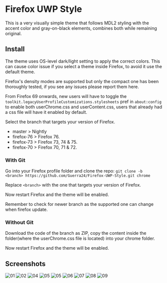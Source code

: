 # Firefox UWP Style

This is a very visually simple theme that follows MDL2 styling with the accent color and gray-on-black elements, combines both while remaining original.

## Install

The theme uses OS-level dark/light setting to apply the correct colors. This can cause color issue if you select a theme inside Firefox, to avoid it use the default theme.

Firefox's density modes are supported but only the compact one has been thoroughly tested, if you see any issues please report them here.

From Firefox 69 onwards, new users will have to toggle the `toolkit.legacyUserProfileCustomizations.stylesheets` pref in `about:config` to enable both userChrome.css and userContent.css, users that already had a css file will have it enabled by default.

Select the branch that targets your version of Firefox.

- master > Nightly
- firefox-76 > Firefox 76.
- firefox-73 > Firefox 73, 74 & 75.
- firefox-70 > Firefox 70, 71 & 72.

### With Git

Go into your Firefox profile folder and clone the repo:
`git clone -b <branch> https://github.com/Guerra24/Firefox-UWP-Style.git chrome`

Replace `<branch>` with the one that targets your version of Firefox.

Now restart Firefox and the theme will be enabled.

Remember to check for newer branch as the supported one can change when firefox update.

### Without Git

Download the code of the branch as ZIP, copy the content inside the folder(where the userChrome.css file is located) into your chrome folder.

Now restart Firefox and the theme will be enabled.

## Screenshots

![01](https://s3.guerra24.net/projects/firefox-uwp/screenshots/01.png)
![02](https://s3.guerra24.net/projects/firefox-uwp/screenshots/02.png)
![04](https://s3.guerra24.net/projects/firefox-uwp/screenshots/03.png)
![05](https://s3.guerra24.net/projects/firefox-uwp/screenshots/04.png)
![05](https://s3.guerra24.net/projects/firefox-uwp/screenshots/05.png)
![06](https://s3.guerra24.net/projects/firefox-uwp/screenshots/06.png)
![07](https://s3.guerra24.net/projects/firefox-uwp/screenshots/07.png)
![08](https://s3.guerra24.net/projects/firefox-uwp/screenshots/08.png)
![09](https://s3.guerra24.net/projects/firefox-uwp/screenshots/09.png)
